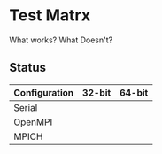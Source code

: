 # Test Matrx

What works? What Doesn't?

## Status

| Configuration |  32-bit | 64-bit |
|---------------|:-------:|:------:|
| Serial        |         |        |     
| OpenMPI       |         |        |
| MPICH         |         |        |
